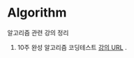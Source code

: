 # Algorithm
알고리즘 관련 강의 정리

1. 10주 완성 알고리즘 코딩테스트 [강의 URL](https://edu.goorm.io/lecture/554/10주-완성-알고리즘-코딩테스트)
.

